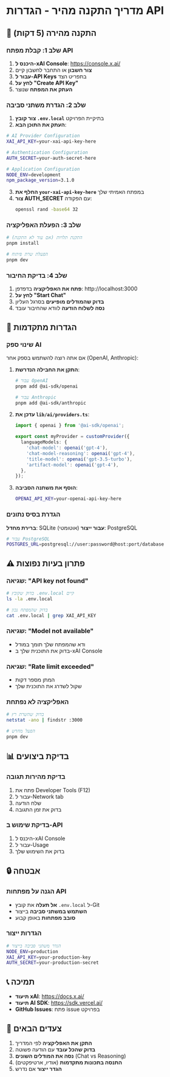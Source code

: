 # מדריך התקנה מהיר - הגדרות API

## 🚀 התקנה מהירה (5 דקות)

### שלב 1: קבלת מפתח API
1. **היכנס ל-xAI Console**: https://console.x.ai/
2. **צור חשבון** או התחבר לחשבון קיים
3. **עבור ל-API Keys** בתפריט הצד
4. **לחץ על "Create API Key"**
5. **העתק את המפתח** שנוצר

### שלב 2: הגדרת משתני סביבה
1. **צור קובץ `.env.local`** בתיקיית הפרויקט
2. **העתק את התוכן הבא**:

```bash
# AI Provider Configuration
XAI_API_KEY=your-xai-api-key-here

# Authentication Configuration
AUTH_SECRET=your-auth-secret-here

# Application Configuration
NODE_ENV=development
npm_package_version=3.1.0
```

3. **החלף את `your-xai-api-key-here`** במפתח האמיתי שלך
4. **צור AUTH_SECRET** עם הפקודה:
   ```bash
   openssl rand -base64 32
   ```

### שלב 3: הפעלת האפליקציה
```bash
# התקנת תלויות (אם עוד לא התקנת)
pnpm install

# הפעלת שרת פיתוח
pnpm dev
```

### שלב 4: בדיקת החיבור
1. **פתח את האפליקציה** בדפדפן: http://localhost:3000
2. **לחץ על "Start Chat"**
3. **בדוק שהמודלים מופיעים** בסרגל העליון
4. **נסה לשלוח הודעה** לוודא שהחיבור עובד

## 🔧 הגדרות מתקדמות

### שינוי ספק AI
אם אתה רוצה להשתמש בספק אחר (OpenAI, Anthropic):

1. **התקן את החבילה הנדרשת**:
   ```bash
   # עבור OpenAI
   pnpm add @ai-sdk/openai
   
   # עבור Anthropic
   pnpm add @ai-sdk/anthropic
   ```

2. **עדכן את `lib/ai/providers.ts`**:
   ```typescript
   import { openai } from '@ai-sdk/openai';
   
   export const myProvider = customProvider({
     languageModels: {
       'chat-model': openai('gpt-4'),
       'chat-model-reasoning': openai('gpt-4'),
       'title-model': openai('gpt-3.5-turbo'),
       'artifact-model': openai('gpt-4'),
     },
   });
   ```

3. **הוסף את משתנה הסביבה**:
   ```bash
   OPENAI_API_KEY=your-openai-api-key-here
   ```

### הגדרת בסיס נתונים
**ברירת מחדל**: SQLite (אוטומטי)
**עבור ייצור**: PostgreSQL

```bash
# עבור PostgreSQL
POSTGRES_URL=postgresql://user:password@host:port/database
```

## ⚠️ פתרון בעיות נפוצות

### שגיאה: "API key not found"
```bash
# בדוק שקובץ .env.local קיים
ls -la .env.local

# בדוק שהמפתח נכון
cat .env.local | grep XAI_API_KEY
```

### שגיאה: "Model not available"
- ודא שהמפתח שלך תומך במודל
- בדוק את התוכנית שלך ב-xAI Console

### שגיאה: "Rate limit exceeded"
- המתן מספר דקות
- שקול לשדרג את התוכנית שלך

### האפליקציה לא נפתחת
```bash
# בדוק שהשרת רץ
netstat -ano | findstr :3000

# הפעל מחדש
pnpm dev
```

## 📊 בדיקת ביצועים

### בדיקת מהירות תגובה
1. פתח את Developer Tools (F12)
2. עבור ל-Network tab
3. שלח הודעה
4. בדוק את זמן התגובה

### בדיקת שימוש ב-API
1. היכנס ל-xAI Console
2. עבור ל-Usage
3. בדוק את השימוש שלך

## 🔒 אבטחה

### הגנה על מפתחות API
- **אל תעלה** את קובץ `.env.local` ל-Git
- **השתמש במשתני סביבה** בייצור
- **סובב מפתחות** באופן קבוע

### הגדרות ייצור
```bash
# הגדר משתני סביבה בייצור
NODE_ENV=production
XAI_API_KEY=your-production-key
AUTH_SECRET=your-production-secret
```

## 📞 תמיכה

- **תיעוד xAI**: https://docs.x.ai/
- **תיעוד AI SDK**: https://sdk.vercel.ai/
- **GitHub Issues**: פתח issue בפרויקט

## 🎯 צעדים הבאים

1. **התקן את האפליקציה** לפי המדריך
2. **בדוק שהכל עובד** עם הודעה פשוטה
3. **נסה את המודלים השונים** (Chat vs Reasoning)
4. **התנסה בתכונות מתקדמות** (אודיו, ארטיפקטים)
5. **הגדר ייצור** אם נדרש

